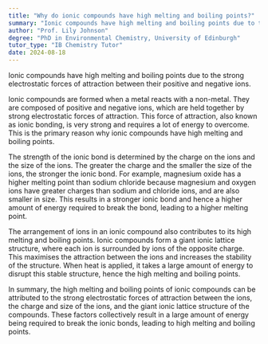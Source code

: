 ```yaml
---
title: "Why do ionic compounds have high melting and boiling points?"
summary: "Ionic compounds have high melting and boiling points due to the strong electrostatic forces of attraction between their positive and negative ions."
author: "Prof. Lily Johnson"
degree: "PhD in Environmental Chemistry, University of Edinburgh"
tutor_type: "IB Chemistry Tutor"
date: 2024-08-18
---
```


Ionic compounds have high melting and boiling points due to the strong electrostatic forces of attraction between their positive and negative ions.

Ionic compounds are formed when a metal reacts with a non-metal. They are composed of positive and negative ions, which are held together by strong electrostatic forces of attraction. This force of attraction, also known as ionic bonding, is very strong and requires a lot of energy to overcome. This is the primary reason why ionic compounds have high melting and boiling points.

The strength of the ionic bond is determined by the charge on the ions and the size of the ions. The greater the charge and the smaller the size of the ions, the stronger the ionic bond. For example, magnesium oxide has a higher melting point than sodium chloride because magnesium and oxygen ions have greater charges than sodium and chloride ions, and are also smaller in size. This results in a stronger ionic bond and hence a higher amount of energy required to break the bond, leading to a higher melting point.

The arrangement of ions in an ionic compound also contributes to its high melting and boiling points. Ionic compounds form a giant ionic lattice structure, where each ion is surrounded by ions of the opposite charge. This maximises the attraction between the ions and increases the stability of the structure. When heat is applied, it takes a large amount of energy to disrupt this stable structure, hence the high melting and boiling points.

In summary, the high melting and boiling points of ionic compounds can be attributed to the strong electrostatic forces of attraction between the ions, the charge and size of the ions, and the giant ionic lattice structure of the compounds. These factors collectively result in a large amount of energy being required to break the ionic bonds, leading to high melting and boiling points.
    
